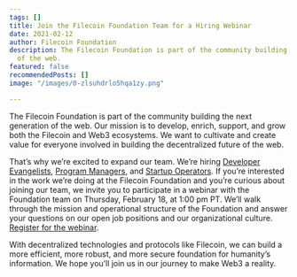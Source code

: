 ```yaml
---
tags: []
title: Join the Filecoin Foundation Team for a Hiring Webinar
date: 2021-02-12
author: Filecoin Foundation
description: The Filecoin Foundation is part of the community building the next generation
  of the web.
featured: false
recommendedPosts: []
image: "/images/0-zlsuhdrlo5hqa1zy.png"

---
```

The Filecoin Foundation is part of the community building the next generation of the web. Our mission is to develop, enrich, support, and grow both the Filecoin and Web3 ecosystems. We want to cultivate and create value for everyone involved in building the decentralized future of the web.

That’s why we’re excited to expand our team. We’re hiring [Developer Evangelists](https://jobs.lever.co/filecoin/3c3abe18-0d92-440a-a1c4-99612b00f429), [Program Managers](https://jobs.lever.co/filecoin/19a2631c-9102-412f-b186-304a8b677d50), and [Startup Operators](https://jobs.lever.co/filecoin/4a07b3ba-f3c2-4fd3-bc88-57f4da030b77). If you’re interested in the work we’re doing at the Filecoin Foundation and you’re curious about joining our team, we invite you to participate in a webinar with the Foundation team on Thursday, February 18, at 1:00 pm PT. We’ll walk through the mission and operational structure of the Foundation and answer your questions on our open job positions and our organizational culture. [Register for the webinar](https://us02web.zoom.us/webinar/register/WN_OqIIdEIvRL26RNwJ03prBw).

With decentralized technologies and protocols like Filecoin, we can build a more efficient, more robust, and more secure foundation for humanity’s information. We hope you’ll join us in our journey to make Web3 a reality.